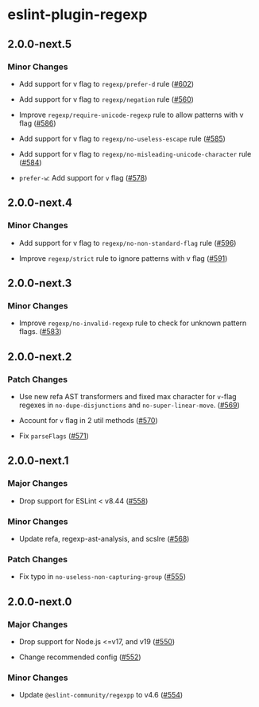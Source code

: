 # eslint-plugin-regexp

## 2.0.0-next.5

### Minor Changes

-   Add support for v flag to `regexp/prefer-d` rule ([#602](https://github.com/ota-meshi/eslint-plugin-regexp/pull/602))

-   Add support for v flag to `regexp/negation` rule ([#560](https://github.com/ota-meshi/eslint-plugin-regexp/pull/560))

-   Improve `regexp/require-unicode-regexp` rule to allow patterns with v flag ([#586](https://github.com/ota-meshi/eslint-plugin-regexp/pull/586))

-   Add support for v flag to `regexp/no-useless-escape` rule ([#585](https://github.com/ota-meshi/eslint-plugin-regexp/pull/585))

-   Add support for v flag to `regexp/no-misleading-unicode-character` rule ([#584](https://github.com/ota-meshi/eslint-plugin-regexp/pull/584))

-   `prefer-w`: Add support for `v` flag ([#578](https://github.com/ota-meshi/eslint-plugin-regexp/pull/578))

## 2.0.0-next.4

### Minor Changes

-   Add support for v flag to `regexp/no-non-standard-flag` rule ([#596](https://github.com/ota-meshi/eslint-plugin-regexp/pull/596))

-   Improve `regexp/strict` rule to ignore patterns with v flag ([#591](https://github.com/ota-meshi/eslint-plugin-regexp/pull/591))

## 2.0.0-next.3

### Minor Changes

-   Improve `regexp/no-invalid-regexp` rule to check for unknown pattern flags. ([#583](https://github.com/ota-meshi/eslint-plugin-regexp/pull/583))

## 2.0.0-next.2

### Patch Changes

-   Use new refa AST transformers and fixed max character for `v`-flag regexes in `no-dupe-disjunctions` and `no-super-linear-move`. ([#569](https://github.com/ota-meshi/eslint-plugin-regexp/pull/569))

-   Account for `v` flag in 2 util methods ([#570](https://github.com/ota-meshi/eslint-plugin-regexp/pull/570))

-   Fix `parseFlags` ([#571](https://github.com/ota-meshi/eslint-plugin-regexp/pull/571))

## 2.0.0-next.1

### Major Changes

-   Drop support for ESLint < v8.44 ([#558](https://github.com/ota-meshi/eslint-plugin-regexp/pull/558))

### Minor Changes

-   Update refa, regexp-ast-analysis, and scslre ([#568](https://github.com/ota-meshi/eslint-plugin-regexp/pull/568))

### Patch Changes

-   Fix typo in `no-useless-non-capturing-group` ([#555](https://github.com/ota-meshi/eslint-plugin-regexp/pull/555))

## 2.0.0-next.0

### Major Changes

-   Drop support for Node.js <=v17, and v19 ([#550](https://github.com/ota-meshi/eslint-plugin-regexp/pull/550))

-   Change recommended config ([#552](https://github.com/ota-meshi/eslint-plugin-regexp/pull/552))

### Minor Changes

-   Update `@eslint-community/regexpp` to v4.6 ([#554](https://github.com/ota-meshi/eslint-plugin-regexp/pull/554))
